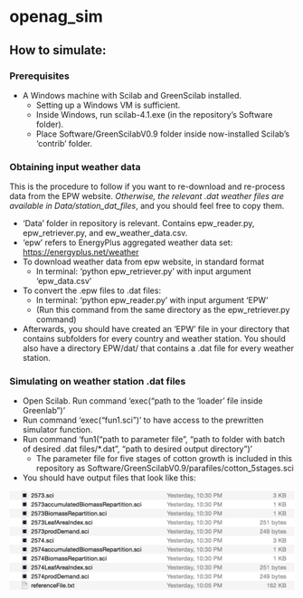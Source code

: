# openag_sim

## How to simulate:

### Prerequisites

* A Windows machine with Scilab and GreenScilab installed.
	* Setting up a Windows VM is sufficient.
	* Inside Windows, run scilab-4.1.exe (in the repository’s Software folder).
	* Place Software/GreenScilabV0.9 folder inside now-installed Scilab’s ‘contrib’ folder.
	

### Obtaining input weather data

This is the procedure to follow if you want to re-download and re-process data from the EPW website. *Otherwise, the relevant .dat weather files are available in Data/station_dat_files*, and you should feel free to copy them.

* ‘Data’ folder in repository is relevant. Contains epw_reader.py, epw_retriever.py, and ew_weather_data.csv.
* ‘epw’ refers to EnergyPlus aggregated weather data set: https://energyplus.net/weather
* To download weather data from epw website, in standard format
	* In terminal: ‘python epw_retriever.py’ with input argument ‘epw_data.csv’
* To convert the .epw files to .dat files: 
	* In terminal: ‘python epw_reader.py’ with input argument ‘EPW’
	* (Run this command from the same directory as the epw_retriever.py command) 
* Afterwards, you should have created an ‘EPW’ file in your directory that contains subfolders for every country and weather station. You should also have a directory EPW/dat/ that contains a .dat file for every weather station.

### Simulating on weather station .dat files

* Open Scilab. Run command ‘exec(“path to the ‘loader’ file inside Greenlab”)’
* Run command ‘exec(“fun1.sci”)’ to have access to the prewritten simulator function.
* Run command ‘fun1(“path to parameter file”, “path to folder with batch of desired .dat files/*.dat”, “path to desired output directory”)’
	* The parameter file for five stages of cotton growth is included in this repository as Software/GreenScilabV0.9/parafiles/cotton_5stages.sci
* You should have output files that look like this:

![alt tag](https://github.com/OpenAgInitiative/openag_sim/blob/master/Data/images/greenlab_sim_output.png?raw=true)



